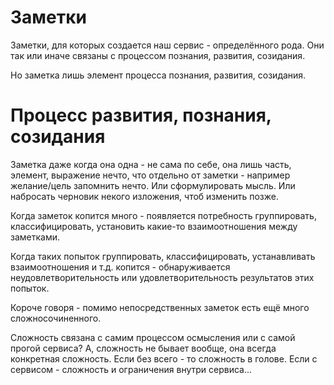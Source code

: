 # Заметки

Заметки, для которых создается наш сервис - определённого рода. Они так или иначе связаны с процессом познания, развития, созидания.

Но заметка лишь элемент процесса познания, развития, созидания.

# Процесс развития, познания, созидания

Заметка даже когда она одна - не сама по себе, она лишь часть, элемент, выражение нечто, что отдельно от заметки - например желание/цель запомнить нечто. Или сформулировать мысль. Или набросать черновик некого изложения, чтоб изменить позже. 

Когда заметок копится много - появляется потребность группировать, классифицировать, установить какие-то взаимоотношения между заметками.

Когда таких попыток группировать, классифицировать, устанавливать взаимоотношения и т.д. копится - обнаруживается неудовлетворительность или удовлетворительность результатов этих попыток. 

Короче говоря - помимо непосредственных заметок есть ещё много сложносочиненного.

Сложность связана с самим процессом осмысления или с самой прогой сервиса? А, сложность не бывает вообще, она всегда конкретная сложность. Если без всего - то сложность в голове. Если с сервисом - сложность и ограничения внутри сервиса...

